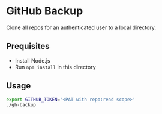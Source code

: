 # GitHub Backup

Clone all repos for an authenticated user to a local directory.

## Prequisites

- Install Node.js
- Run `npm install` in this directory

## Usage

```bash
export GITHUB_TOKEN='<PAT with repo:read scope>'
./gh-backup
```